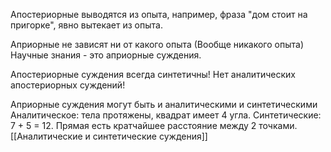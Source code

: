 Апостериорные выводятся из опыта, например, фраза "дом стоит на пригорке", явно вытекает из опыта.

Априорные не зависят ни от какого опыта (Вообще никакого опыта)
Научные знания  - это априорные суждения.

Апостериорные суждения всегда синтетичны! 
Нет аналитических апостериорных суждений!

Априорные суждения могут быть и аналитическими и синтетическими 
Аналитическое: тела протяжены, квадрат имеет 4 угла.
Синтетические: 7 + 5 = 12. Прямая есть кратчайшее расстояние между 2 точками. 
[[Аналитические и синтетические суждения]]
